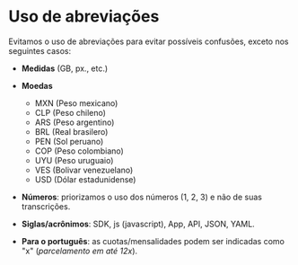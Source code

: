 # Uso de abreviações

Evitamos o uso de abreviações para evitar possíveis confusões, exceto nos seguintes casos:

* **Medidas** (GB, px., etc.)
* **Moedas**
    - MXN (Peso mexicano)
    - CLP (Peso chileno)
    - ARS (Peso argentino)
    - BRL (Real brasilero)
    - PEN (Sol peruano)
    - COP (Peso colombiano)
    - UYU (Peso uruguaio)
    - VES (Bolivar venezuelano)
    - USD (Dólar estadunidense)

* **Números**: priorizamos o uso dos números (1, 2, 3) e não de suas transcrições.
* **Siglas/acrônimos**: SDK, js (javascript), App, API, JSON, YAML.
* **Para o português**: as cuotas/mensalidades podem ser indicadas como "x" (*parcelamento em até 12x*).

